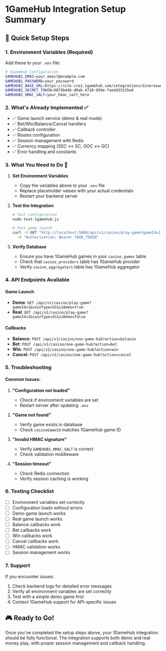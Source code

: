 # 1GameHub Integration Setup Summary

## 🎯 Quick Setup Steps

### 1. Environment Variables (Required)
Add these to your `.env` file:

```bash
# 1GameHub Configuration
GAMEHUB1_EMAI=your_email@example.com
GAMEHUB1_PASSWORD=your_password
GAMEHUB1_BASE_URL=https://site-ire1.1gamehub.com/integrations/dinerosweeps/rpc
GAMEHUB1_SECRET_TOKEN=6073bd4b-d0ab-4710-959e-faedd33135ed
GAMEHUB1_HMAC_SALT=your_hmac_salt_here
```

### 2. What's Already Implemented ✅
- ✅ Game launch service (demo & real mode)
- ✅ Bet/Win/Balance/Cancel handlers
- ✅ Callback controller
- ✅ Routes configuration
- ✅ Session management with Redis
- ✅ Currency mapping (SSC ↔ SC, GOC ↔ GC)
- ✅ Error handling and constants

### 3. What You Need to Do 🔧

1. **Set Environment Variables**
   - Copy the variables above to your `.env` file
   - Replace placeholder values with your actual credentials
   - Restart your backend server

2. **Test the Integration**
   ```bash
   # Test configuration
   node test-1gamehub.js
   
   # Test game launch
   curl -X GET "http://localhost:5000/api/v1/casino/play-game?gameId=1&coinType=SC&isDemo=true" \
     -H "Authorization: Bearer YOUR_TOKEN"
   ```

3. **Verify Database**
   - Ensure you have 1GameHub games in your `casino_games` table
   - Check that `casino_providers` table has 1GameHub provider
   - Verify `casino_aggregators` table has 1GameHub aggregator

### 4. API Endpoints Available

#### Game Launch
- **Demo**: `GET /api/v1/casino/play-game?gameId=1&coinType=SC&isDemo=true`
- **Real**: `GET /api/v1/casino/play-game?gameId=1&coinType=SC&isDemo=false`

#### Callbacks
- **Balance**: `POST /api/v1/casino/one-game-hub?action=balance`
- **Bet**: `POST /api/v1/casino/one-game-hub?action=bet`
- **Win**: `POST /api/v1/casino/one-game-hub?action=win`
- **Cancel**: `POST /api/v1/casino/one-game-hub?action=cancel`

### 5. Troubleshooting

#### Common Issues:
1. **"Configuration not loaded"**
   - Check if environment variables are set
   - Restart server after updating `.env`

2. **"Game not found"**
   - Verify game exists in database
   - Check `casinoGameId` matches 1GameHub game ID

3. **"Invalid HMAC signature"**
   - Verify `GAMEHUB1_HMAC_SALT` is correct
   - Check validation middleware

4. **"Session timeout"**
   - Check Redis connection
   - Verify session caching is working

### 6. Testing Checklist

- [ ] Environment variables set correctly
- [ ] Configuration loads without errors
- [ ] Demo game launch works
- [ ] Real game launch works
- [ ] Balance callbacks work
- [ ] Bet callbacks work
- [ ] Win callbacks work
- [ ] Cancel callbacks work
- [ ] HMAC validation works
- [ ] Session management works

### 7. Support

If you encounter issues:
1. Check backend logs for detailed error messages
2. Verify all environment variables are set correctly
3. Test with a simple demo game first
4. Contact 1GameHub support for API-specific issues

## 🎮 Ready to Go!

Once you've completed the setup steps above, your 1GameHub integration should be fully functional. The integration supports both demo and real money play, with proper session management and callback handling. 
